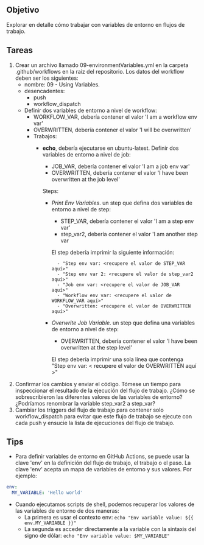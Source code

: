 ## Objetivo
Explorar en detalle cómo trabajar con variables de entorno en flujos de trabajo.


## Tareas

1. Crear un archivo llamado 09-environmentVariables.yml en la carpeta .github/workflows en la raíz del repositorio. Los datos del workflow deben ser los siguientes:
    - nombre: 09 - Using Variables.
    - desencadentes:
        - push
        - workflow_dispatch
    - Definir dos variables de entorno a nivel de workflow:
        - WORKFLOW_VAR, debería contener el valor 'I am a workflow env var'
        - OVERWRITTEN, debería contener el valor 'I will be overwritten'
      - Trabajos:
          - **echo**, debería ejecutarse en ubuntu-latest. Definir dos variables de entorno a nivel de job:
              - JOB_VAR, debería contener el valor 'I am a job env var'
              - OVERWRITTEN, debería contener el valor 'I have been overwritten at the job level'
              
              Steps:
            - *Print Env Variables*. un step que defina dos variables de entorno a nivel de step:
              - STEP_VAR, debería contener el valor 'I am a step env var'
              - step_var2, debería contener el valor 'I am another step var
                
              El step debería imprimir la siguiente información:
    
               ```shell
                 - "Step env var: <recupere el valor de STEP_VAR aquí>"
                 - "Step env var 2: <recupere el valor de step_var2 aquí>"
                 - "Job env var: <recupere el valor de JOB_VAR aquí>"
                 - "Workflow env var: <recupere el valor de WORKFLOW_VAR aquí>"
                 - "Overwritten: <recupere el valor de OVERWRITTEN aquí>"
               ```
            - *Overwrite Job Variable*. un step que defina una variables de entorno a nivel de step:
              - OVERWRITTEN, debería contener el valor 'I have been overwritten at the step level'

              El step debería imprimir una sola línea que contenga "Step env var:  < recupere el valor de OVERWRITTEN aquí >"
2. Confirmar los cambios y enviar el código. Tómese un tiempo para inspeccionar el resultado de la ejecución del flujo de trabajo. ¿Cómo se sobrescribieron las diferentes valores de las variables de entorno? ¿Podríamos renombrar la variable step_var2 a step_var?
3. Cambiar los triggers del flujo de trabajo para contener solo workflow_dispatch para evitar que este flujo de trabajo se ejecute con cada push y ensucie la lista de ejecuciones del flujo de trabajo.

## Tips

- Para definir variables de entorno en GitHub Actions, se puede usar la clave 'env' en la definición del flujo de trabajo, el trabajo o el paso. La clave 'env' acepta un mapa de variables de entorno y sus valores. Por ejemplo:

```yaml
env:
  MY_VARIABLE: 'Hello world'
```

- Cuando ejecutamos scripts de shell, podemos recuperar los valores de las variables de entorno de dos maneras:
  - La primera es usar el contexto env: `echo "Env variable value: ${{ env.MY_VARIABLE }}"`
  - La segunda es acceder directamente a la variable con la sintaxis del signo de dólar: `echo "Env variable value: $MY_VARIABLE"`

